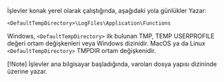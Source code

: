 İşlevler konak yerel olarak çalıştığında, aşağıdaki yola günlükler Yazar:

```
<DefaultTempDirectory>\LogFiles\Application\Functions
```

Windows, `<DefaultTempDirectory>` ilk bulunan TMP, TEMP USERPROFILE değeri ortam değişkenleri veya Windows dizinidir.
MacOS ya da Linux `<DefaultTempDirectory>` TMPDIR ortam değişkenidir.

[!Note]
İşlevler ana bilgisayar başladığında, varolan dosya yapısı dizininde üzerine yazar.